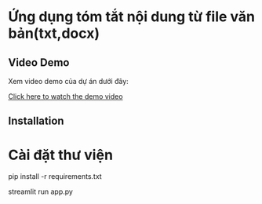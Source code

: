 # Ứng dụng tóm tắt nội dung từ file văn bản(txt,docx)


## Video Demo


Xem video demo của dự án dưới đây:

[Click here to watch the demo video](https://drive.google.com/file/d/1lTMmnn2Pu1ldfU5MEeB8HhB8I2FquGO0/view?usp=sharing)

## Installation

# Cài đặt thư viện

pip install -r requirements.txt

streamlit run app.py
